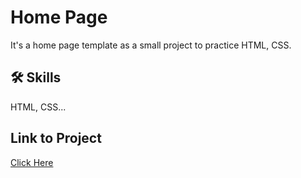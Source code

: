 
# Home Page
It's a home page template as a small project to practice HTML, CSS.


## 🛠 Skills
HTML, CSS...


## Link to Project

 [Click Here](https://hsahu615.github.io/landing-page-project/)
